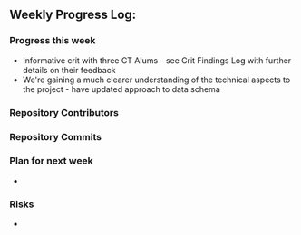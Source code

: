 
## Weekly Progress Log:
### Progress this week
* Informative crit with three CT Alums - see Crit Findings Log with further details on their feedback
* We're gaining a much clearer understanding of the technical aspects to the project - have updated approach to data schema

### Repository Contributors
### Repository Commits


### Plan for next week
*

### Risks
* 
